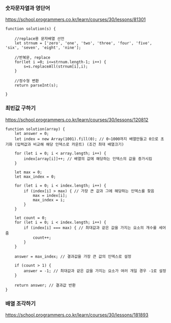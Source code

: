 ### 숫자문자열과 영단어
https://school.programmers.co.kr/learn/courses/30/lessons/81301
```
function solution(s) {

    //replace용 문자배열 선언
    let strnum = ['zero', 'one', 'two', 'three', 'four', 'five', 'six', 'seven', 'eight', 'nine'];
    
    //반복문, replace
    for(let i =0; i<=strnum.length-1; i++) {
        s=s.replaceAll(strnum[i],i);
    }
    
    //정수형 변환
    return parseInt(s);

}
```
### 최빈값 구하기
https://school.programmers.co.kr/learn/courses/30/lessons/120812

```
function solution(array) {
    let answer = 0;
    let index = new Array(1001).fill(0); // 0~1000까지 배열만들고 0으로 초기화 (입력값과 비교해 해당 인덱스로 카운트) (조건 최대 배열크기)

    for (let i = 0; i < array.length; i++) {
        index[array[i]]++; // 배열의 값에 해당하는 인덱스의 값을 증가시킴
    }

    let max = 0;
    let max_index = 0;

    for (let i = 0; i < index.length; i++) {
        if (index[i] > max) { // 가장 큰 값과 그에 해당하는 인덱스를 찾음
            max = index[i];
            max_index = i;
        }
    }

    let count = 0;
    for (let i = 0; i < index.length; i++) {
        if (index[i] === max) { // 최대값과 같은 값을 가지는 요소의 개수를 세어줌
            count++;
        }
    }

    answer = max_index; // 결과값을 가장 큰 값의 인덱스로 설정

    if (count > 1) {
        answer = -1; // 최대값과 같은 값을 가지는 요소가 여러 개일 경우 -1로 설정
    }

    return answer; // 결과값 반환
}

```

### 배열 조각하기
https://school.programmers.co.kr/learn/courses/30/lessons/181893
```
```
